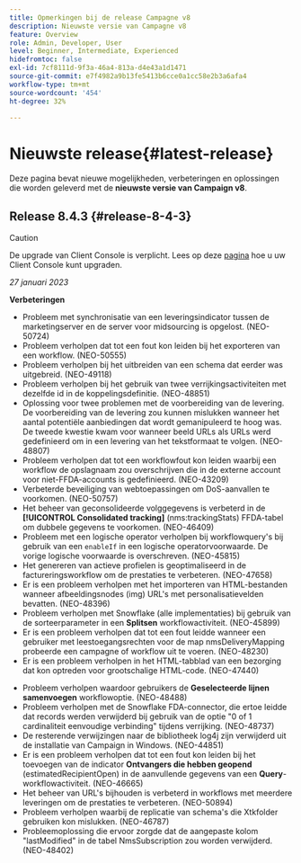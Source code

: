 ```yaml
---
title: Opmerkingen bij de release Campagne v8
description: Nieuwste versie van Campagne v8
feature: Overview
role: Admin, Developer, User
level: Beginner, Intermediate, Experienced
hidefromtoc: false
exl-id: 7cf8111d-9f3a-46a4-813a-d4e43a1d1471
source-git-commit: e7f4982a9b13fe5413b6cce0a1cc58e2b3a6afa4
workflow-type: tm+mt
source-wordcount: '454'
ht-degree: 32%

---
```


# Nieuwste release{#latest-release}

Deze pagina bevat nieuwe mogelijkheden, verbeteringen en oplossingen die worden geleverd met de **nieuwste versie van Campaign v8**.

## Release 8.4.3 {#release-8-4-3}

>[!CAUTION]
>
> De upgrade van Client Console is verplicht. Lees op deze [pagina](../start/connect.md#download-ac-console) hoe u uw Client Console kunt upgraden.

_27 januari 2023_

**Verbeteringen**

* Probleem met synchronisatie van een leveringsindicator tussen de marketingserver en de server voor midsourcing is opgelost. (NEO-50724) <!--OKKKK-->
* Probleem verholpen dat tot een fout kon leiden bij het exporteren van een workflow. (NEO-50555) <!--OKKKK-->
* Probleem verholpen bij het uitbreiden van een schema dat eerder was uitgebreid. (NEO-49118) <!--OKKKK-->
* Probleem verholpen bij het gebruik van twee verrijkingsactiviteiten met dezelfde id in de koppelingsdefinitie. (NEO-48851)
* Oplossing voor twee problemen met de voorbereiding van de levering. De voorbereiding van de levering zou kunnen mislukken wanneer het aantal potentiële aanbiedingen dat wordt gemanipuleerd te hoog was. De tweede kwestie kwam voor wanneer beeld URLs als URLs werd gedefinieerd om in een levering van het tekstformaat te volgen. (NEO-48807) <!--OKKKK-->
* Probleem verholpen dat tot een workflowfout kon leiden waarbij een workflow de opslagnaam zou overschrijven die in de externe account voor niet-FFDA-accounts is gedefinieerd. (NEO-43209) <!--OKKKK-->
* Verbeterde beveiliging van webtoepassingen om DoS-aanvallen te voorkomen. (NEO-50757) <!--OKKKK-->
* Het beheer van geconsolideerde volggegevens is verbeterd in de **[!UICONTROL Consolidated tracking]** (nms:trackingStats) FFDA-tabel om dubbele gegevens te voorkomen. (NEO-46409)
* Probleem met een logische operator verholpen bij workflowquery&#39;s bij gebruik van een `enableIf` in een logische operatorvoorwaarde. De vorige logische voorwaarde is overschreven. (NEO-45815)  <!--OKKKK-->
* Het genereren van actieve profielen is geoptimaliseerd in de factureringsworkflow om de prestaties te verbeteren. (NEO-47658) <!--OKKKK-->
* Er is een probleem verholpen met het importeren van HTML-bestanden wanneer afbeeldingsnodes (img) URL&#39;s met personalisatievelden bevatten. (NEO-48396)
* Probleem verholpen met Snowflake (alle implementaties) bij gebruik van de sorteerparameter in een **Splitsen** workflowactiviteit. (NEO-45899) <!--OKKKK-->
* Er is een probleem verholpen dat tot een fout leidde wanneer een gebruiker met leestoegangsrechten voor de map nmsDeliveryMapping probeerde een campagne of workflow uit te voeren. (NEO-48230)
* Er is een probleem verholpen in het HTML-tabblad van een bezorging dat kon optreden voor grootschalige HTML-code. (NEO-47440)
<!-- * Fixed an issue which could lead to a "Character set mismatch" error when using certain functions such as `to_nclob` with an Oracle unicode database where NChar was not enabled. (NEO-49361)
* Fixed an issue which prevented users from inserting a Time datatype in a **Data Update** workflow activity on MSSQL. (NEO-47763)-->
* Probleem verholpen waardoor gebruikers de **Geselecteerde lijnen samenvoegen** workflowoptie. (NEO-48488)
* Probleem verholpen met de Snowflake FDA-connector, die ertoe leidde dat records werden verwijderd bij gebruik van de optie &quot;0 of 1 cardinaliteit eenvoudige verbinding&quot; tijdens verrijking. (NEO-48737)
* De resterende verwijzingen naar de bibliotheek log4j zijn verwijderd uit de installatie van Campaign in Windows. (NEO-44851)
* Er is een probleem verholpen dat tot een fout kon leiden bij het toevoegen van de indicator **Ontvangers die hebben geopend** (estimatedRecipientOpen) in de aanvullende gegevens van een **Query**-workflowactiviteit. (NEO-46665)
* Het beheer van URL&#39;s bijhouden is verbeterd in workflows met meerdere leveringen om de prestaties te verbeteren. (NEO-50894) <!--OKKKK-->
* Probleem verholpen waarbij de replicatie van schema&#39;s die Xtkfolder gebruiken kon mislukken. (NEO-46787) <!--OKKKK-->
* Probleemoplossing die ervoor zorgde dat de aangepaste kolom &quot;lastModified&quot; in de tabel NmsSubscription zou worden verwijderd. (NEO-48402)
